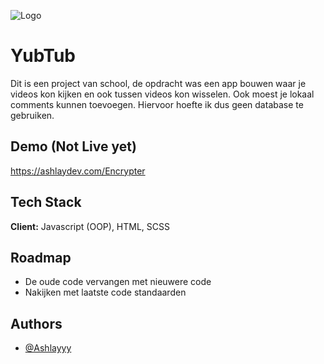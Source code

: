 ![Logo](https://upload.wikimedia.org/wikipedia/commons/thumb/4/46/Question_mark_%28black%29.svg/800px-Question_mark_%28black%29.svg.png)

# YubTub

Dit is een project van school, de opdracht was een app bouwen waar je videos kon kijken en ook tussen videos kon wisselen. Ook moest je lokaal comments kunnen toevoegen. Hiervoor hoefte ik dus geen database te gebruiken.

## Demo (Not Live yet)

https://ashlaydev.com/Encrypter


## Tech Stack

**Client:** Javascript (OOP), HTML, SCSS


## Roadmap

- De oude code vervangen met nieuwere code
- Nakijken met laatste code standaarden


## Authors

- [@Ashlayyy](https://www.github.com/Ashlayyy)


